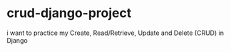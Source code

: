 # crud-django-project
i want to practice my Create, Read/Retrieve, Update and Delete (CRUD) in Django
